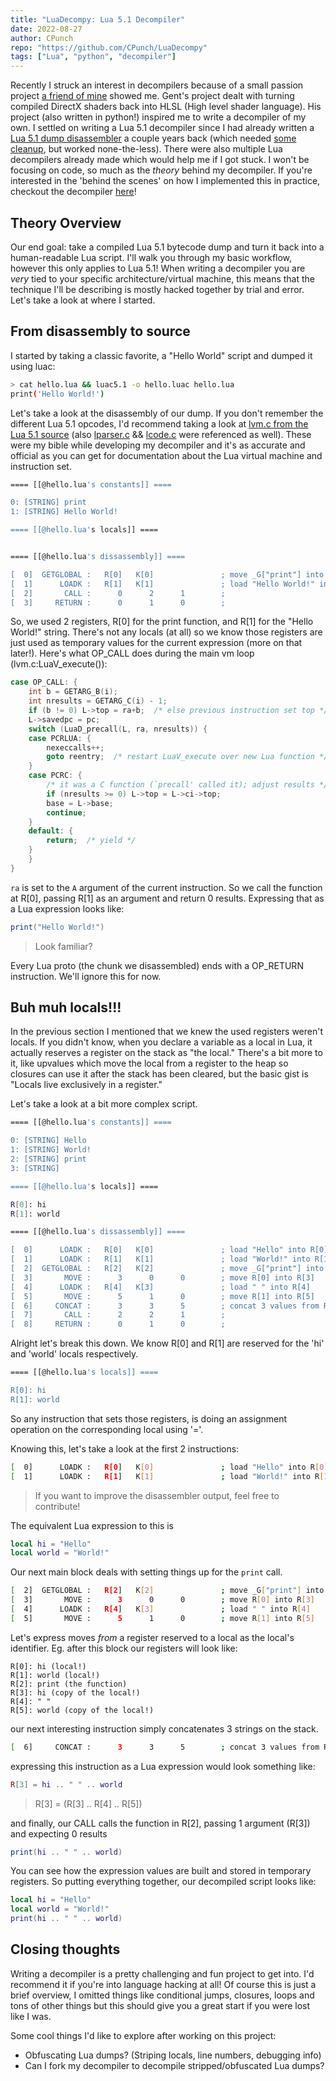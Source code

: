```yaml
---
title: "LuaDecompy: Lua 5.1 Decompiler"
date: 2022-08-27
author: CPunch
repo: "https://github.com/CPunch/LuaDecompy"
tags: ["Lua", "python", "decompiler"]
---
```


Recently I struck an interest in decompilers because of a small passion project [a friend of mine](https://github.com/gsemaj) showed me. Gent's project dealt with turning compiled DirectX shaders back into HLSL (High level shader language). His project (also written in python!) inspired me to write a decompiler of my own. I settled on writing a Lua 5.1 decompiler since I had already written a [Lua 5.1 dump disassembler](/pages/lua-bytecode-parser) a couple years back (which needed [some cleanup](https://github.com/CPunch/LuaDecompy/commits/main/lundump.py), but worked none-the-less). There were also multiple Lua decompilers already made which would help me if I got stuck. I won't be focusing on code, so much as the *theory* behind my decompiler. If you're interested in the 'behind the scenes' on how I implemented this in practice, checkout the decompiler [here](https://github.com/CPunch/LuaDecompy/blob/main/lparser.py)!

## Theory Overview
Our end goal: take a compiled Lua 5.1 bytecode dump and turn it back into a human-readable Lua script. I'll walk you through my basic workflow, however this only applies to Lua 5.1! When writing a decompiler you are *very* tied to your specific architecture/virtual machine, this means that the technique I'll be describing is mostly hacked together by trial and error. Let's take a look at where I started.

## From disassembly to source
I started by taking a classic favorite, a "Hello World" script and dumped it using luac:

```sh
> cat hello.lua && luac5.1 -o hello.luac hello.lua
print('Hello World!')
```

Let's take a look at the disassembly of our dump. If you don't remember the different Lua 5.1 opcodes, I'd recommend taking a look at [lvm.c from the Lua 5.1 source](https://www.lua.org/source/5.1/lvm.c.html) (also [lparser.c](https://www.lua.org/source/5.1/lparser.c.html) && [lcode.c](https://www.lua.org/source/5.1/lcode.c.html) were referenced as well). These were my bible while developing my decompiler and it's as accurate and official as you can get for documentation about the Lua virtual machine and instruction set.

```sh
==== [[@hello.lua's constants]] ====

0: [STRING] print
1: [STRING] Hello World!

==== [[@hello.lua's locals]] ====


==== [[@hello.lua's dissassembly]] ====

[  0]  GETGLOBAL :   R[0]   K[0]               ; move _G["print"] into R[0]
[  1]      LOADK :   R[1]   K[1]               ; load "Hello World!" into R[1]
[  2]       CALL :      0      2      1        ; 
[  3]     RETURN :      0      1      0        ;
```

So, we used 2 registers, R[0] for the print function, and R[1] for the "Hello World!" string. There's not any locals (at all) so we know those registers are just used as temporary values for the current expression (more on that later!). Here's what OP_CALL does during the main vm loop (lvm.c:LuaV_execute()):

```C
case OP_CALL: {
    int b = GETARG_B(i);
    int nresults = GETARG_C(i) - 1;
    if (b != 0) L->top = ra+b;  /* else previous instruction set top */
    L->savedpc = pc;
    switch (LuaD_precall(L, ra, nresults)) {
    case PCRLUA: {
        nexeccalls++;
        goto reentry;  /* restart LuaV_execute over new Lua function */
    }
    case PCRC: {
        /* it was a C function (`precall' called it); adjust results */
        if (nresults >= 0) L->top = L->ci->top;
        base = L->base;
        continue;
    }
    default: {
        return;  /* yield */
    }
    }
}
```

`ra` is set to the `A` argument of the current instruction. So we call the function at R[0], passing R[1] as an argument and return 0 results. Expressing that as a Lua expression looks like:

```Lua
print("Hello World!")
```
> Look familiar?

Every Lua proto (the chunk we disassembled) ends with a OP_RETURN instruction. We'll ignore this for now.

## Buh muh locals!!!
In the previous section I mentioned that we knew the used registers weren't locals. If you didn't know, when you declare a variable as a local in Lua, it actually reserves a register on the stack as "the local." There's a bit more to it, like upvalues which move the local from a register to the heap so closures can use it after the stack has been cleared, but the basic gist is "Locals live exclusively in a register."

Let's take a look at a bit more complex script.
```sh
==== [[@hello.lua's constants]] ====

0: [STRING] Hello
1: [STRING] World!
2: [STRING] print
3: [STRING]  

==== [[@hello.lua's locals]] ====

R[0]: hi
R[1]: world

==== [[@hello.lua's dissassembly]] ====

[  0]      LOADK :   R[0]   K[0]               ; load "Hello" into R[0]
[  1]      LOADK :   R[1]   K[1]               ; load "World!" into R[1]
[  2]  GETGLOBAL :   R[2]   K[2]               ; move _G["print"] into R[2]
[  3]       MOVE :      3      0      0        ; move R[0] into R[3]
[  4]      LOADK :   R[4]   K[3]               ; load " " into R[4]
[  5]       MOVE :      5      1      0        ; move R[1] into R[5]
[  6]     CONCAT :      3      3      5        ; concat 3 values from R[3] to R[5], store into R[3]
[  7]       CALL :      2      2      1        ; 
[  8]     RETURN :      0      1      0        ; 
```

Alright let's break this down. We know R[0] and R[1] are reserved for the 'hi' and 'world' locals respectively.
```sh
==== [[@hello.lua's locals]] ====

R[0]: hi
R[1]: world
```

So any instruction that sets those registers, is doing an assignment operation on the corresponding local using '='.

Knowing this, let's take a look at the first 2 instructions:
```sh
[  0]      LOADK :   R[0]   K[0]               ; load "Hello" into R[0]
[  1]      LOADK :   R[1]   K[1]               ; load "World!" into R[1]
```
> If you want to improve the disassembler output, feel free to contribute!

The equivalent Lua expression to this is
```Lua
local hi = "Hello"
local world = "World!"
```

Our next main block deals with setting things up for the `print` call.
```sh
[  2]  GETGLOBAL :   R[2]   K[2]               ; move _G["print"] into R[2]
[  3]       MOVE :      3      0      0        ; move R[0] into R[3]
[  4]      LOADK :   R[4]   K[3]               ; load " " into R[4]
[  5]       MOVE :      5      1      0        ; move R[1] into R[5]
```

Let's express moves *from* a register reserved to a local as the local's identifier. Eg. after this block our registers will look like:
```
R[0]: hi (local!)
R[1]: world (local!)
R[2]: print (the function)
R[3]: hi (copy of the local!)
R[4]: " "
R[5]: world (copy of the local!)
```

our next interesting instruction simply concatenates 3 strings on the stack.
```sh
[  6]     CONCAT :      3      3      5        ; concat 3 values from R[3] to R[5], store into R[3]
```

expressing this instruction as a Lua expression would look something like:
```Lua
R[3] = hi .. " " .. world
```
> R[3] = (R[3] .. R[4] .. R[5])

and finally, our CALL calls the function in R[2], passing 1 argument (R[3]) and expecting 0 results
```Lua
print(hi .. " " .. world)
```

You can see how the expression values are built and stored in temporary registers. So putting everything together, our decompiled script looks like:
```Lua
local hi = "Hello"
local world = "World!"
print(hi .. " " .. world)
```

## Closing thoughts
Writing a decompiler is a pretty challenging and fun project to get into. I'd recommend it if you're into language hacking at all! Of course this is just a brief overview, I omitted things like conditional jumps, closures, loops and tons of other things but this should give you a great start if you were lost like I was.

Some cool things I'd like to explore after working on this project:
- Obfuscating Lua dumps? (Striping locals, line numbers, debugging info)
- Can I fork my decompiler to decompile stripped/obfuscated Lua dumps?